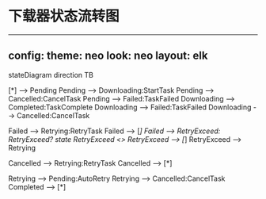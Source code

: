 # 下载器状态流转图
---
config:
  theme: neo
  look: neo
  layout: elk
---
stateDiagram
  direction TB

  
  [*] --> Pending
  Pending --> Downloading:StartTask
  Pending --> Cancelled:CancelTask
  Pending --> Failed:TaskFailed
  Downloading --> Completed:TaskComplete
  Downloading --> Failed:TaskFailed
  Downloading --> Cancelled:CancelTask

  Failed --> Retrying:RetryTask
  Failed --> [*]
  Failed --> RetryExceed: RetryExceed?
  state RetryExceed <<choice>>
  RetryExceed --> [*]
  RetryExceed --> Retrying

  Cancelled --> Retrying:RetryTask
  Cancelled --> [*]

  Retrying --> Pending:AutoRetry
  Retrying --> Cancelled:CancelTask
  Completed --> [*]
  
